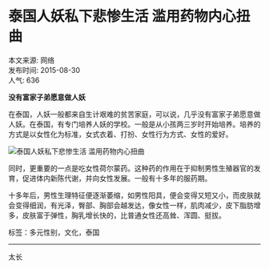 # 泰国人妖私下悲惨生活 滥用药物内心扭曲

本文来源: 网络  
发布时间: 2015-08-30  
人气: 636

**没有富家子弟愿意做人妖**

在泰国，人妖一般都来自生计艰难的贫苦家庭，可以说，几乎没有富家子弟愿意做人妖。在泰国，有专门培养人妖的学校。一般是从小孩两三岁时开始培养。培养的方式是以女性化为标准，女式衣着、打扮、女性行为方式、女性的爱好。

![泰国人妖私下悲惨生活 滥用药物内心扭曲](/uploads/allimg/150830/0S34915P-2.jpg)

同时，更重要的一点是吃女性荷尔蒙药。这种药的作用在于抑制男性生殖器官的发育，促进体内新陈代谢，并向女性发展。一般有十多年的服药期。

十多年后，男性生理特征便逐渐萎缩，如男性阳具，便会变得又短又小，而皮肤就会变得细润，有光泽，臀部、胸部会越发达，像女性一样，肌肉减少，皮下脂肪增多，皮肤富于弹性，胸乳增长快的，比普通女性还高耸、浑圆、挺拔。 

标签：多元性别，文化，泰国

--- 

太长